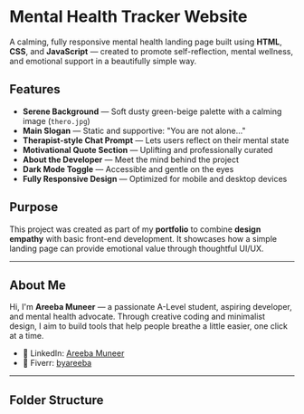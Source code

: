 #  Mental Health Tracker Website

A calming, fully responsive mental health landing page built using **HTML**, **CSS**, and **JavaScript** — created to promote self-reflection, mental wellness, and emotional support in a beautifully simple way.

##  Features

- **Serene Background** — Soft dusty green-beige palette with a calming image (`thero.jpg`)
-  **Main Slogan** — Static and supportive: "You are not alone..."
-  **Therapist-style Chat Prompt** — Lets users reflect on their mental state
-  **Motivational Quote Section** — Uplifting and professionally curated
-  **About the Developer** — Meet the mind behind the project
-  **Dark Mode Toggle** — Accessible and gentle on the eyes
-  **Fully Responsive Design** — Optimized for mobile and desktop devices

##  Purpose

This project was created as part of my **portfolio** to combine **design empathy** with basic front-end development. It showcases how a simple landing page can provide emotional value through thoughtful UI/UX.

---

##  About Me

Hi, I'm **Areeba Muneer** — a passionate A-Level student, aspiring developer, and mental health advocate. Through creative coding and minimalist design, I aim to build tools that help people breathe a little easier, one click at a time.

- 📌 LinkedIn: [Areeba Muneer](https://www.linkedin.com/in/areeba-muneer/)
- 🎯 Fiverr: [byareeba](https://www.fiverr.com/byareeba)

---

##  Folder Structure

